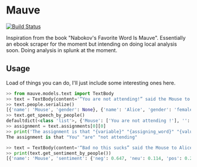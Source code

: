 # Mauve

[![Build Status](https://travis-ci.com/RobertLucey/mauve.svg?branch=master)](https://travis-ci.com/RobertLucey/mauve)

Inspiration from the book "Nabokov's Favorite Word Is Mauve".
Essentially an ebook scraper for the moment but intending on doing local analysis soon. Doing analysis in splunk at the moment.

## Usage

Load of things you can do, I'll just include some interesting ones here.

```python
>> from mauve.models.text import TextBody
>> text = TextBody(content='“You are not attending!” said the Mouse to Alice severely. “What are you thinking of?”')
>> text.people.serialize()
[{'name': 'Mouse', 'gender': None}, {'name': 'Alice', 'gender': 'female'}]
>> text.get_speech_by_people()
defaultdict(<class 'list'>, {'Mouse': ['You are not attending !'], '': ['What are you thinking of ?']})
>> assignment = text.assignments[0][0]
>> print('The assignment is that "{variable}" "{assigning_word}" "{value}"'.format(variable=assignment[0].text, assigning_word=assignment[1].text, value=assignment[2].text))
The assignment is that "You" "are" "not attending"

>> text = TextBody(content='“Bad no this sucks” said the Mouse to Alice. Alice replied, “Happy Love”')
>> print(text.get_sentiment_by_people())
[{'name': 'Mouse', 'sentiment': {'neg': 0.647, 'neu': 0.114, 'pos': 0.24, 'compound': -0.5559}}, {'name': 'Alice', 'sentiment': {'neg': 0.0, 'neu': 0.0, 'pos': 1.0, 'compound': 0.836}}]
```
